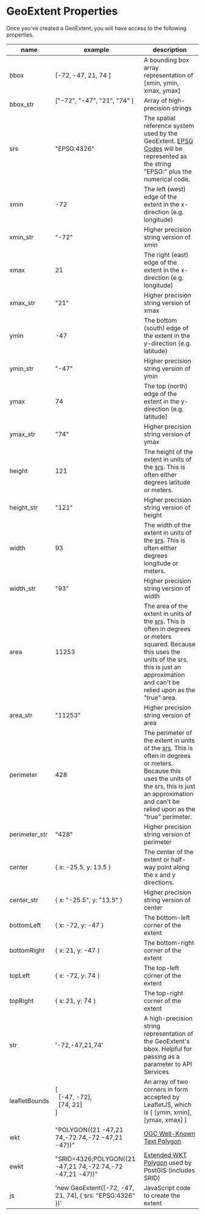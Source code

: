 # GeoExtent Properties
Once you've created a GeoExtent, you will have access to the following properties.

| name | example | description |
| ---- | ----------------------------- | ------- |
| bbox | [-72, -47, 21, 74 ] &nbsp;&nbsp;&nbsp;&nbsp;&nbsp;&nbsp;&nbsp;&nbsp;&nbsp;&nbsp;| A bounding box array representation of [xmin, ymin, xmax, ymax] |
| bbox_str | ["-72", "-47", "21", "74" ] &nbsp;&nbsp;&nbsp;&nbsp;&nbsp;&nbsp;&nbsp;&nbsp;&nbsp;&nbsp;| Array of high-precision strings |
| srs | "EPSG:4326" | The spatial reference system used by the GeoExtent.  [EPSG Codes](https://en.wikipedia.org/wiki/EPSG_Geodetic_Parameter_Dataset) will be represented as the string "EPSG:" plus the numerical code. |
| xmin | -72 | The left (west) edge of the extent in the x-direction (e.g. longitude) |
| xmin_str | "-72" | Higher precision string version of xmin |
| xmax | 21 | The right (east) edge of the extent in the x-direction (e.g. longitude) |
| xmax_str | "21" | Higher precision string version of xmax |
| ymin | -47 | The bottom (south) edge of the extent in the y-direction (e.g. latitude) |
| ymin_str | "-47" | Higher precision string version of ymin |
| ymax | 74 | The top (north) edge of the extent in the y-direction (e.g. latitude) |
| ymax_str | "74" | Higher precision string version of ymax |
| height | 121 | The height of the extent in units of the [srs](https://en.wikipedia.org/wiki/Spatial_reference_system).  This is often either degrees latitude or meters. |
| height_str | "121" | Higher precision string version of height |
| width | 93 | The width of the extent in units of the [srs](https://en.wikipedia.org/wiki/Spatial_reference_system).  This is often either degrees longitude or meters. |
| width_str | "93" | Higher precision string version of width |
| area | 11253 | The area of the extent in units of the [srs](https://en.wikipedia.org/wiki/Spatial_reference_system). This is often in degrees or meters squared. Because this uses the units of the srs, this is just an approximation and can't be relied upon as the "true" area. |
| area_str | "11253" | Higher precision string version of area |
| perimeter | 428 | The perimeter of the extent in units of the [srs](https://en.wikipedia.org/wiki/Spatial_reference_system). This is often in degrees or meters. Because this uses the units of the srs, this is just an approximation and can't be relied upon as the "true" perimeter.
| perimeter_str | "428" | Higher precision string version of perimeter |
| center | { x: -25.5, y: 13.5 } | The center of the extent or half-way point along the x and y directions. |
| center_str | { x: "-25.5", y: "13.5" } | Higher precision string version of center |
| bottomLeft | { x: -72, y: -47 } | The bottom-left corner of the extent |
| bottomRight | { x: 21, y: -47 } | The bottom-right corner of the extent |
| topLeft | { x: -72, y: 74 } | The top-left corner of the extent |
| topRight | { x: 21, y: 74 } | The top-right corner of the extent |
| str | '-72,-47,21,74' | A high-precision string representation of the GeoExtent's bbox. Helpful for passing as a parameter to API Services. |
| leafletBounds | [<br/>&nbsp;&nbsp;[-47, -72],<br/>&nbsp;&nbsp;[74, 21]<br/>] | An array of two corners in form accepted by LeafletJS, which is [ [ymin, xmin], [ymax, xmax] ] |
| wkt | "POLYGON((21 -47,21 74,-72 74,-72 -47,21 -47))" | [OGC Well-Known Text Polygon](https://en.wikipedia.org/wiki/Well-known_text_representation_of_geometry) |
| ewkt | "SRID=4326;POLYGON((21 -47,21 74,-72 74,-72 -47,21 -47))" | [Extended WKT Polygon](https://postgis.net/docs/ST_AsEWKT.html) used by PostGIS (includes SRID) |
| js | 'new GeoExtent([-72, -47, 21, 74], { srs: "EPSG:4326" })' | JavaScript code to create the extent |
